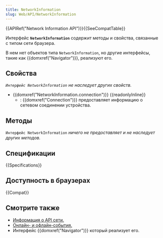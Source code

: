 ```yaml
---
title: NetworkInformation
slug: Web/API/NetworkInformation
---
```


{{APIRef("Network Information API")}}{{SeeCompatTable}}

Интерфейс **`NetworkInformation`** содержит методы и свойства, связанные с типом сети браузера.

В нем нет объектов типа `NetworkInformation`, но другие интерфейсы, такие как {{domxref("Navigator")}}, реализуют его.

## Свойства

_`Интерфейс NetworkInformation`_ _не наследует других свойств._

- {{domxref("NetworkInformation.connection")}} {{readonlyInline}}
  - : {{domxref("Connection")}} предоставляет информацию о сетевом соединении устройства.

## Методы

`Интерфейс NetworkInformation` _ничего не предоставляет и не наследует других методов._

## Спецификации

{{Specifications}}

## Доступность в браузерах

{{Compat}}

## Смотрите также

- [Информация о API сети.](/ru/docs/WebAPI/Network_Information)
- [Онлайн- и офлайн-события.](/en/Online_and_offline_events)
- Интерфейс {{domxref("Navigator")}} который реализует его.

